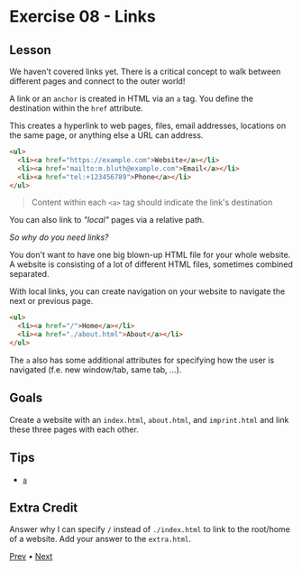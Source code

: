 # Exercise 08 - Links

## Lesson

We haven't covered links yet. There is a critical concept to walk between different pages and connect to the outer world!

A link or an `anchor` is created in HTML via an `a` tag.
You define the destination within the `href` attribute.

This creates a hyperlink to web pages, files, email addresses, locations on the same page, or anything else a URL can address.

```html
<ul>
  <li><a href="https://example.com">Website</a></li>
  <li><a href="mailto:m.bluth@example.com">Email</a></li>
  <li><a href="tel:+123456789">Phone</a></li>
</ul>
```

> Content within each `<a>` tag should indicate the link's destination

You can also link to _"local"_ pages via a relative path.

_*So why do you need links?*_

You don't want to have one big blown-up HTML file for your whole website.
A website is consisting of a lot of different HTML files, sometimes combined separated.

With local links, you can create navigation on your website to navigate the next or previous page.

```html
<ul>
  <li><a href="/">Home</a></li>
  <li><a href="./about.html">About</a></li>
</ul>
```

The `a` also has some additional attributes for specifying how the user is navigated (f.e. new window/tab, same tab, ...).

## Goals

Create a website with an `index.html`, `about.html`, and `imprint.html` and link these three pages with each other.

## Tips

- [`a`](https://developer.mozilla.org/en-US/docs/Web/HTML/Element/a)

## Extra Credit

Answer why I can specify `/` instead of `./index.html` to link to the root/home of a website. Add your answer to the `extra.html`.

[Prev](../07/README.md) • [Next](../09/README.md)
